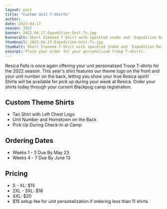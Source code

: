 ```yaml
---
layout: post
title: "Custom Unit T-Shirts"
author:
date: 2022-04-17
season: 2022
banner: 2022.04.17-Expedition-Unit-Ts.jpg
banneralt: Short Sleeved T-Shirt with speckled snake and 'Expedition Resica'
thumbnail: 2022.04.17-Expedition-Unit-Ts.jpg
thumbalt: Short Sleeved T-Shirt with speckled snake and 'Expedition Resica'
excerpt: Place your order for your personalized Troop T-shirts.
---
```


Resica Falls is once again offering your unit personalized Troop T-shirts for the 2022 season. This year's shirt features our theme logo on the front and your unit number on the back, letting you show your true Resica spirit! Shirts will be available for pick up during your week at Resica. Order your shirts today through your current Blackpug camp registration.

## Custom Theme Shirts
- Tan Shirt with Left Chest Logo
- Unit Number and Hometown on the Back
- Pick Up During Check-In at Camp

## Ordering Dates
- Weeks 1 - 3 Due By May 23
- Weeks 4 - 7 Due By June 13

## Pricing
- S - XL: $15
- 2XL - 3XL: $18
- 4XL: $20
- $15 setup fee for unit personalization if ordering less than 11 shirts
